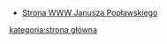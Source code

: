   - [Strona WWW Janusza
    Popławskiego](http://www.poplawski.com.pl/index_poplawski.html)

[kategoria:strona główna](kategoria:strona_główna "wikilink")